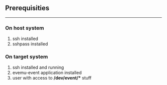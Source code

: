## Prerequisities
---
### On host system
1. ssh installed
2. sshpass installed

### On target system
1. ssh installed and running
2. evemu-event application installed
3. user with access to **/dev/event/\*** stuff
